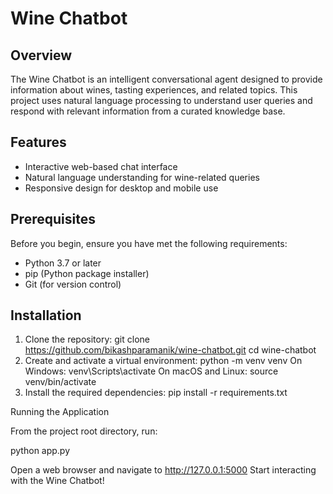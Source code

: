 # Wine Chatbot

## Overview
The Wine Chatbot is an intelligent conversational agent designed to provide information about wines, tasting experiences, and related topics. This project uses natural language processing to understand user queries and respond with relevant information from a curated knowledge base.

## Features
- Interactive web-based chat interface
- Natural language understanding for wine-related queries
- Responsive design for desktop and mobile use

## Prerequisites
Before you begin, ensure you have met the following requirements:
- Python 3.7 or later
- pip (Python package installer)
- Git (for version control)

## Installation

1. Clone the repository:
git clone https://github.com/bikashparamanik/wine-chatbot.git
cd wine-chatbot
2. Create and activate a virtual environment:
python -m venv venv
On Windows:
venv\Scripts\activate
On macOS and Linux:
source venv/bin/activate
3. Install the required dependencies:
pip install -r requirements.txt

Running the Application

From the project root directory, run:

python app.py

Open a web browser and navigate to http://127.0.0.1:5000
Start interacting with the Wine Chatbot!
